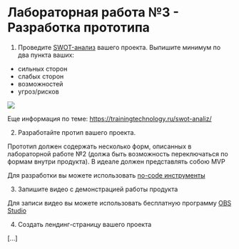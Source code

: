 Лабораторная работа №3 - Разработка прототипа
=======================================================
 1) Проведите [SWOT-анализ](https://ru.wikipedia.org/wiki/SWOT-%D0%B0%D0%BD%D0%B0%D0%BB%D0%B8%D0%B7) вашего проекта. Выпишите минимум по два пункта ваших:
 - сильных сторон
 - слабых сторон
 - возможностей
 - угроз/рисков
 
 ![](https://trainingtechnology.ru/wp-content/uploads/2018/11/swot-slide-5.jpg)
 
 Еще информация по теме: https://trainingtechnology.ru/swot-analiz/
 
2) Разработайте протип вашего проекта.

Прототип должен содержать несколько форм, описанных в лабораторной работе №2 (должа быть возможность переключаться по формам внутри продукта). В идеале должен представлять собою MVP

Для разработки вы можете использовать [no-code инструменты](media/No-code%20map.pdf)

3) Запишите видео с демонстрацией работы продукта

Для записи видео вы можете использовать бесплатную программу [OBS Studio](https://obsproject.com/ru)
       
4) Создать лендинг-страницу вашего проекта

[...]
